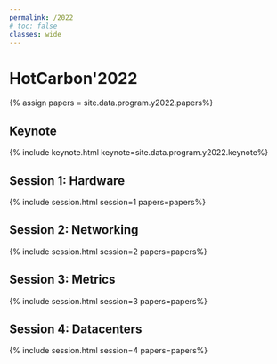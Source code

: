 ```yaml
---
permalink: /2022
# toc: false
classes: wide
---
```


# HotCarbon'2022

<!-- Load all papers -->
{% assign papers = site.data.program.y2022.papers%}

## Keynote

{% include keynote.html keynote=site.data.program.y2022.keynote%}

## Session 1: Hardware
<!-- Papers -->
{% include session.html session=1 papers=papers%}

## Session 2: Networking
<!-- Papers -->
{% include session.html session=2 papers=papers%}


## Session 3: Metrics
<!-- Papers -->
{% include session.html session=3 papers=papers%}

## Session 4: Datacenters
<!-- Papers -->
{% include session.html session=4 papers=papers%}